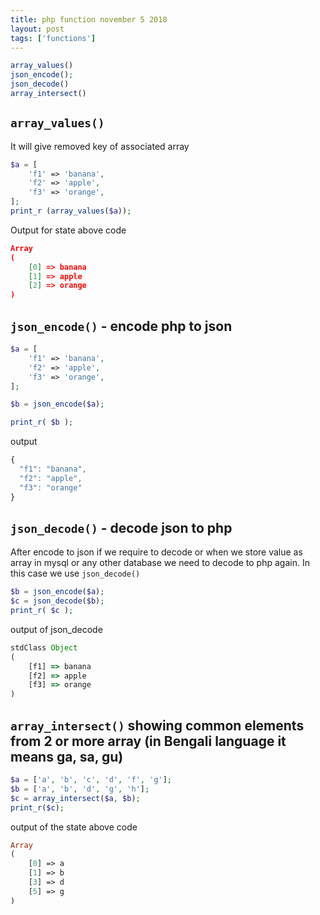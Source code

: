```yaml
---
title: php function november 5 2018
layout: post
tags: ['functions']
---
```


~~~php
array_values()  
json_encode();
json_decode()
array_intersect()
~~~

## `array_values()`

It will give removed key of associated array

~~~php
$a = [
	'f1' => 'banana',
	'f2' => 'apple',
	'f3' => 'orange',
];
print_r (array_values($a));
~~~

Output for state above code 
~~~json
Array
(
    [0] => banana
    [1] => apple
    [2] => orange
)
~~~

## `json_encode()` - encode php to json 
~~~php
$a = [
	'f1' => 'banana',
	'f2' => 'apple',
	'f3' => 'orange',
];

$b = json_encode($a);

print_r( $b );
~~~

output 
~~~js
{
  "f1": "banana",
  "f2": "apple",
  "f3": "orange"
}
~~~


## `json_decode()` - decode json to php 
After encode to json if we require to decode or when we store value as array in mysql or any other database we need to decode to php again. In this case we use `json_decode()`    
~~~php
$b = json_encode($a);
$c = json_decode($b);
print_r( $c );
~~~

output of json_decode 
~~~js
stdClass Object
(
    [f1] => banana
    [f2] => apple
    [f3] => orange
)
~~~

## `array_intersect()` showing common elements from 2 or more array (in Bengali language it means ga, sa, gu)

~~~php
$a = ['a', 'b', 'c', 'd', 'f', 'g'];
$b = ['a', 'b', 'd', 'g', 'h'];
$c = array_intersect($a, $b);
print_r($c);
~~~

output of the state above code     

~~~php
Array
(
    [0] => a
    [1] => b
    [3] => d
    [5] => g
)
~~~












